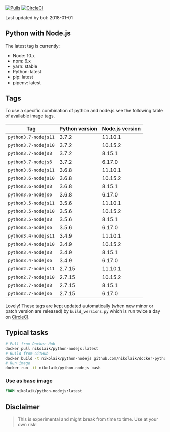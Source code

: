 [![Pulls](https://img.shields.io/docker/pulls/nikolaik/python-nodejs.svg?style=flat-square)](https://hub.docker.com/r/nikolaik/python-nodejs/)
[![CircleCI](https://img.shields.io/circleci/project/github/nikolaik/docker-python-nodejs.svg?style=flat-square)](https://circleci.com/gh/nikolaik/docker-python-nodejs)

Last updated by bot: 2018-01-01

## Python with Node.js
The latest tag is currently:

- Node: 10.x
- npm: 6.x
- yarn: stable
- Python: latest
- pip: latest
- pipenv: latest

## Tags
To use a specific combination of python and node.js see the following table of available image tags.

Tag | Python version | Node.js version
--- | --- | ---
`python3.7-nodejs11` | 3.7.2 | 11.10.1
`python3.7-nodejs10` | 3.7.2 | 10.15.2
`python3.7-nodejs8` | 3.7.2 | 8.15.1
`python3.7-nodejs6` | 3.7.2 | 6.17.0
`python3.6-nodejs11` | 3.6.8 | 11.10.1
`python3.6-nodejs10` | 3.6.8 | 10.15.2
`python3.6-nodejs8` | 3.6.8 | 8.15.1
`python3.6-nodejs6` | 3.6.8 | 6.17.0
`python3.5-nodejs11` | 3.5.6 | 11.10.1
`python3.5-nodejs10` | 3.5.6 | 10.15.2
`python3.5-nodejs8` | 3.5.6 | 8.15.1
`python3.5-nodejs6` | 3.5.6 | 6.17.0
`python3.4-nodejs11` | 3.4.9 | 11.10.1
`python3.4-nodejs10` | 3.4.9 | 10.15.2
`python3.4-nodejs8` | 3.4.9 | 8.15.1
`python3.4-nodejs6` | 3.4.9 | 6.17.0
`python2.7-nodejs11` | 2.7.15 | 11.10.1
`python2.7-nodejs10` | 2.7.15 | 10.15.2
`python2.7-nodejs8` | 2.7.15 | 8.15.1
`python2.7-nodejs6` | 2.7.15 | 6.17.0

Lovely! These tags are kept updated automatically (when new minor or patch version are released) by `build_versions.py` which is run twice a day on [CircleCI](https://circleci.com/gh/nikolaik/docker-python-nodejs).

## Typical tasks
```bash
# Pull from Docker Hub
docker pull nikolaik/python-nodejs:latest
# Build from GitHub
docker build -t nikolaik/python-nodejs github.com/nikolaik/docker-python-nodejs
# Run image
docker run -it nikolaik/python-nodejs bash
```

### Use as base image
```Dockerfile
FROM nikolaik/python-nodejs:latest
```

## Disclaimer
> This is experimental and might break from time to time. Use at your own risk!
